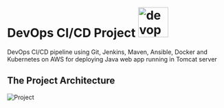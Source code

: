 # DevOps CI/CD Project  <img src="https://www.vaanamtech.com/image/dev.png" alt="devops-cycle" width="70"/>
DevOps CI/CD pipeline using Git, Jenkins, Maven, Ansible, Docker and Kubernetes on AWS for deploying Java web app running in Tomcat server 
## The Project Architecture
![Project](https://github.com/jashwanthreddy/CI-CD-Project-with-K8S-on-AWS/blob/main/The-Project-Architecture.jpg)

